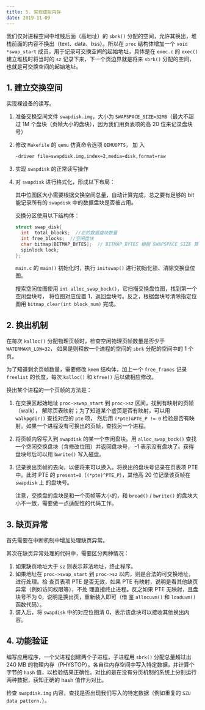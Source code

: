 ```yaml
---
title: 5. 实现虚拟内存
date: 2019-11-09
---
```


我们仅对进程空间中堆栈后面（高地址）的 `sbrk()` 分配的空间，允许其换出，堆栈前面的内容不换出（text、data、bss）。所以在 `proc` 结构体增加一个 `void *swap_start` 成员，用于记录可交换空间的起始地址，具体是在 `exec.c` 的 `exec()` 建立堆栈时将当时的 `sz` 记录下来，下一个页边界就是将来 `sbrk()` 分配的空间，也就是可交换空间的起始地址。

## 1. 建立交换空间

实现裸设备的读写。

1. 准备交换空间文件 `swapdisk.img`，大小为 `SWAPSPACE_SIZE=32MB`（最大不超过 1M 个盘块（页帧大小的盘块），因为我们用页表项的高 20 位来记录盘块号）

2. 修改 `Makefile` 的 `qemu` 仿真命令选项 `QEMUOPTS`， 加 入

   ```bash
   -driver file=swapdisk.img,index=2,media=disk,format=raw
   ```

3. 实现 `swapdisk` 的正常读写操作 

4. 对 `swapdisk` 进行格式化，形成以下布局：

   其中位图区大小需要根据交换空间总量，自动计算完成，总之要有足够的 bit 能记录所有的 `swapdisk` 中的数据盘块是否被占用。

   交换分区使用以下结构体：

   ```c
   struct swap_disk{   
     int  total_blocks;  //总的数据盘块数量   
     int free_blocks;  //空闲盘块 
     char bitmap[BITMAP_BYTES];  // BITMAP_BYTES 根据 SWAPSPACE_SIZE 算出 
     spinlock lock; 
   };
   ```

   `main.c` 的 `main()` 初始化时，执行 `initswap()` 进行初始化锁、清除交换盘位图。

   搜索空闲位图使用 `int alloc_swap_bock()`，它扫描交换盘位图，找到第一个空闲盘块号， 将位图对应位置 1，返回盘块号。反之，根据盘块号清除指定位图用 `bitmap_clear(int block_num)` 完成。

## 2. 换出机制

在每次 `kalloc()` 分配物理页帧时，检查空闲物理页帧数量是否少于 `WATERMAKR_LOW=32`， 如果是则释放一个进程的空间的 `sbrk` 分配的空间中的 1 个页。

为了知道剩余页帧数量，需要修改 `kmem` 结构体，加上一个 `free_frames` 记录 `freelist` 的长度，每次 `kalloc()` 和 `kfree()` 后以做相应修改。

换出某个进程的一个页帧的方法是： 

1. 在交换区起始地址 `proc->swap_start` 到 `proc->sz` 区间，找到有映射的页帧（walk）， 解除页表映射；为了知道某个虚页是否有映射，可以用 `walkpgdir()` 查找对应的 `pte` 项， 然后用 `(*pte)&PTE_P != 0` 检验是否有映射。如果一个进程没有可换出的页帧，查找另一个进程。 

2. 将页帧内容写入到 `swapdisk` 的某一个空闲盘块。用 `alloc_swap_bock()` 查找一个空闲交换盘块（含修改位图）并返回盘块号， -1 表示没有盘块了。获得盘块号后可以用 `bwrite()` 写入磁盘。

3. 记录换出页帧的去向，以便将来可以换入。将换出的盘块号记录在页表项 PTE 中。此时 PTE 的 `present=0`（`(*pte)^PTE_P`），其他高 20 位记录该页帧在 `swapdisk` 上 的盘块号。

   注意，交换盘的盘块是和一个页帧等大小的，和 `bread()` / `bwrite()` 的盘块大小不一致，需要做一点适配性的代码工作。

## 3. 缺页异常

首先需要在中断机制中增加处理缺页异常。

其次在缺页异常处理的代码中，需要区分两种情况： 

1. 如果缺页地址大于 `sz` 则表示非法地址，终止程序。
2. 如果地址在 `proc->swap_start` 到 `proc->sz` 以内，则是合法的可交换地址，进行处理。检 查页表项 PTE 是否无效，如果 PTE 有映射，说明是看其他缺页异常（例如访问权限等），不处 理直接终止进程。反之如果 PTE 无映射，且盘块号不为 0，说明是换出页，重新装入即可（借 鉴 `allocuvm()` 和 `loaduvm()` 函数代码）。
3. 装入后，将 `swapdisk` 中的对应位图清 0，表示该盘块可以接收其他换出内容。

## 4. 功能验证

编写应用程序，一个父进程创建两个子进程，子进程用 `sbrk()` 分配总量超过出 240 MB 的物理内存（PHYSTOP）。各自往内存空间中写入特定数据，并计算个字节的 `hash` 值，以检验结果正确性。对比的是在没有分页机制的系统上分别运行两种数据，获知正确的 hash 值作为对比。

检查 `swapdisk.img` 内容，查找是否出现我们写入的特定数据（例如重复的 `SZU data pattern.`）。 


